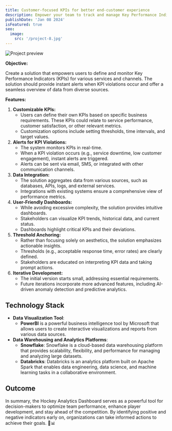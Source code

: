 ```yaml
---
title: Customer-focused KPIs for better end-customer experience
description: Empower your team to track and manage Key Performance Indicators effortlessly with our solution. Customize KPIs, receive real-time alerts, and integrate data seamlessly for a comprehensive overview of performance metrics
publishDate: 'Jan 08 2024'
isFeatured: true
seo:
  image:
    src: '/project-8.jpg'
---
```


![Project preview](/project-8.jpg)

**Objective:** 

Create a solution that empowers users to define and monitor Key Performance Indicators (KPIs) for various services and channels. The solution should provide instant alerts when KPI violations occur and offer a seamless overview of data from diverse sources.

**Features:**

1. **Customizable KPIs:**
    - Users can define their own KPIs based on specific business requirements. These KPIs could relate to service performance, customer satisfaction, or other relevant metrics.
    - Customization options include setting thresholds, time intervals, and target values.
2. **Alerts for KPI Violations:**
    - The system monitors KPIs in real-time.
    - When a KPI violation occurs (e.g., service downtime, low customer engagement), instant alerts are triggered.
    - Alerts can be sent via email, SMS, or integrated with other communication channels.
3. **Data Integration:**
    - The solution aggregates data from various sources, such as databases, APIs, logs, and external services.
    - Integrations with existing systems ensure a comprehensive view of performance metrics.
4. **User-Friendly Dashboards:**
    - While avoiding excessive complexity, the solution provides intuitive dashboards.
    - Stakeholders can visualize KPI trends, historical data, and current status.
    - Dashboards highlight critical KPIs and their deviations.
5. **Threshold Anchoring:**
    - Rather than focusing solely on aesthetics, the solution emphasizes actionable insights.
    - Thresholds (e.g., acceptable response time, error rates) are clearly defined.
    - Stakeholders are educated on interpreting KPI data and taking prompt actions.
6. **Iterative Development:**
    - The initial version starts small, addressing essential requirements.
    - Future iterations incorporate more advanced features, including AI-driven anomaly detection and predictive analytics.

## Technology Stack

- **Data Visualization Tool**: 
    - **PowerBI** is a powerful business intelligence tool by Microsoft that allows users to create interactive visualizations and reports from various data sources.
- **Data Warehousing and Analytics Platforms**:
    - **Snowflake**: Snowflake is a cloud-based data warehousing platform that provides scalability, flexibility, and performance for managing and analyzing large datasets.
    - **Databricks**: Databricks is an analytics platform built on Apache Spark that enables data engineering, data science, and machine learning tasks in a collaborative environment.

## Outcome

In summary, the Hockey Analytics Dashboard serves as a powerful tool for decision-makers to optimize team performance, enhance player development, and stay ahead of the competition. By identifying positive and negative indicators early on, organizations can take informed actions to achieve their goals. 🏒📊